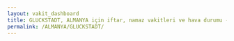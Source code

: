 ```yaml
---
layout: vakit_dashboard
title: GLUCKSTADT, ALMANYA için iftar, namaz vakitleri ve hava durumu - ilçe/eyalet seç
permalink: /ALMANYA/GLUCKSTADT/
---
```


<script type="text/javascript">
  var GLOBAL_COUNTRY = 'ALMANYA';
  var GLOBAL_CITY = 'GLUCKSTADT';
  var GLOBAL_STATE = '';
  var lat = 72;
  var lon = 21;
</script>
